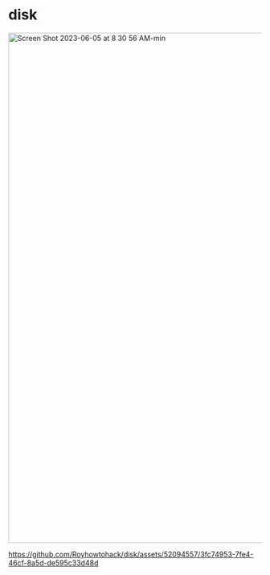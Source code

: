 # disk

<img width="1015" alt="Screen Shot 2023-06-05 at 8 30 56 AM-min" src="https://github.com/Royhowtohack/disk/assets/52094557/782e12b1-cabb-4ea8-ba34-ad2b6e5e901d">




https://github.com/Royhowtohack/disk/assets/52094557/3fc74953-7fe4-46cf-8a5d-de595c33d48d

